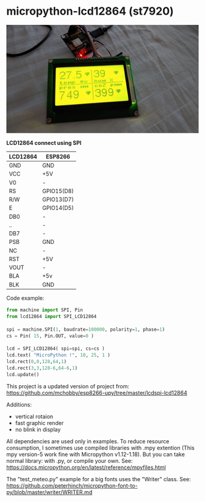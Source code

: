 # micropython-lcd12864 (st7920)

![Image](./photo/lcd12864.jpg)

**LCD12864 connect using SPI**

|LCD12864|ESP8266|
| ------ | ------ |
|GND|GND|
|VCC|+5V|
|V0|-|
|RS|GPIO15(D8)|
|R/W|GPIO13(D7)|
|E|GPIO14(D5)|
|DB0|-|
|..|-|
|DB7|-|
|PSB|GND|
|NC|-|
|RST|+5V|
|VOUT|-|
|BLA|+5v|
|BLK|GND|

Code example:

```python
from machine import SPI, Pin
from lcd12864 import SPI_LCD12864

spi = machine.SPI(1, baudrate=100000, polarity=1, phase=1)
cs = Pin( 15, Pin.OUT, value=0 )

lcd = SPI_LCD12864( spi=spi, cs=cs )
lcd.text( "MicroPython !", 10, 25, 1 )
lcd.rect(0,0,128,64,1)
lcd.rect(3,3,128-6,64-6,1)
lcd.update()
```
This project is a updated version of project from: https://github.com/mchobby/esp8266-upy/tree/master/lcdspi-lcd12864

Additions:
* vertical rotaion
* fast graphic render
* no blink in display

All dependencies are used only in examples. To reduce resource consumption, I sometimes use compiled libraries with .mpy extention (This mpy version-5 work fine with Micropython v1.12-1.18). But you can take normal library: with .py, or compile your own. See: https://docs.micropython.org/en/latest/reference/mpyfiles.html

The "test_meteo.py" example for a big fonts uses the "Writer" class. See: https://github.com/peterhinch/micropython-font-to-py/blob/master/writer/WRITER.md
